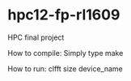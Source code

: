 hpc12-fp-rl1609
===============

HPC final project

How to compile:
Simply type make

How to run:
clfft size device_name
